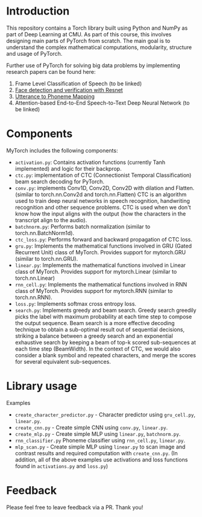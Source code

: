 # Introduction

This repository contains a Torch library built using Python and NumPy as part of Deep Learning at CMU. As part of this course, this involves designing main parts of PyTorch from scratch. The main goal is to understand the complex mathematical computations, modularity, structure and usage of PyTorch.

Further use of PyTorch for solving big data problems by implementing research papers can be found here:
1. Frame Level Classification of Speech (to be linked)
2. [Face detection and verification with Resnet](https://github.com/neelpawarcmu/deep-learning-course-projects/blob/main/Face_detection_and_verification_with_Resnet_50_design.ipynb)
3. [Utterance to Phoneme Mapping](https://github.com/neelpawarcmu/deep-learning-course-projects/blob/main/Utterance_to_Phoneme_Mapping_using_Seq2Seq.ipynb)
4. Attention-based End-to-End Speech-to-Text Deep Neural Network (to be linked)


# Components
MyTorch includes the following components:

* `activation.py`: Contains activation functions (currently Tanh implemented) and logic for their backprop.
* `ctc.py`: implementation of CTC (Connectionist Temporal Classification) beam search decoding for PyTorch.
* `conv.py`: implements Conv1D, Conv2D, Conv2D with dilation and Flatten. (similar to torch.nn.Conv2d and torch.nn.Flatten)
CTC is an algorithm used to train deep neural networks in speech recognition, handwriting recognition and other sequence problems.
CTC is used when we don't know how the input aligns with the output (how the characters in the transcript align to the audio).
* `batchnorm.py`: Performs batch normalization (similar to torch.nn.BatchNorm1d).
* `ctc_loss.py`: Performs forward and backward propagation of CTC loss.
* `gru.py`: Implements the mathematical functions involved in GRU (Gated Recurrent Unit) class of MyTorch. Provides support for mytorch.GRU (similar to torch.nn.GRU).
* `linear.py`: Implements the mathematical functions involved in Linear class of MyTorch. Provides support for mytorch.Linear (similar to torch.nn.Linear)
* `rnn_cell.py`: Implements the mathematical functions involved in RNN class of MyTorch. Provides support for mytorch.RNN (similar to torch.nn.RNN).
* `loss.py`: Implements softmax cross entropy loss.
* `search.py`: Implements greedy and beam search. Greedy search greedily picks the label with maximum probability at each time step to compose the output sequence. Beam search is a more effective decoding technique to obtain a sub-optimal result out of sequential decisions, striking a balance between a greedy search and an exponential exhaustive search by keeping a beam of top-k scored sub-sequences at each time step (BeamWidth). In the context of CTC, we would also consider a blank symbol and repeated characters, and merge the scores for several equivalent sub-sequences.


# Library usage
Examples
* `create_character_predictor.py` - Character predictor using `gru_cell.py`,  `linear.py`.
* `create_cnn.py` - Create simple CNN using `conv.py`, `linear.py`.
* `create_mlp.py` - Create simple MLP using `linear.py`, `batchnorm.py`.
*  `rnn_classifier.py` Phoneme classifier using `rnn_cell.py`, `linear.py`.
*  `mlp_scan.py` - Create simple MLP using `linear.py` to scan image and contrast results and required computation with `create_cnn.py`.
(In addition, all of the above examples use activations and loss functions found in `activations.py` and `loss.py`)


# Feedback
Please feel free to leave feedback via a PR. Thank you!
